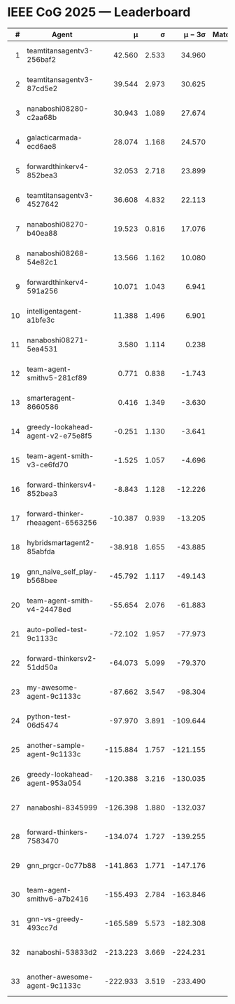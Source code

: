 # IEEE CoG 2025 — Leaderboard

| # | Agent | μ | σ | μ − 3σ | Matches | Updated |
|---:|---|---:|---:|---:|---:|---|
| 1 | teamtitansagentv3-256baf2 | 42.560 | 2.533 | 34.960 | 220 | 2025-08-31 22:47 |
| 2 | teamtitansagentv3-87cd5e2 | 39.544 | 2.973 | 30.625 | 180 | 2025-08-31 22:47 |
| 3 | nanaboshi08280-c2aa68b | 30.943 | 1.089 | 27.674 | 240 | 2025-08-31 22:47 |
| 4 | galacticarmada-ecd6ae8 | 28.074 | 1.168 | 24.570 | 280 | 2025-08-31 22:47 |
| 5 | forwardthinkerv4-852bea3 | 32.053 | 2.718 | 23.899 | 226 | 2025-08-31 22:47 |
| 6 | teamtitansagentv3-4527642 | 36.608 | 4.832 | 22.113 | 100 | 2025-08-31 22:47 |
| 7 | nanaboshi08270-b40ea88 | 19.523 | 0.816 | 17.076 | 180 | 2025-08-31 22:47 |
| 8 | nanaboshi08268-54e82c1 | 13.566 | 1.162 | 10.080 | 280 | 2025-08-31 22:47 |
| 9 | forwardthinkerv4-591a256 | 10.071 | 1.043 | 6.941 | 180 | 2025-08-31 22:47 |
| 10 | intelligentagent-a1bfe3c | 11.388 | 1.496 | 6.901 | 172 | 2025-08-31 22:47 |
| 11 | nanaboshi08271-5ea4531 | 3.580 | 1.114 | 0.238 | 220 | 2025-08-31 22:47 |
| 12 | team-agent-smithv5-281cf89 | 0.771 | 0.838 | -1.743 | 320 | 2025-08-31 22:47 |
| 13 | smarteragent-8660586 | 0.416 | 1.349 | -3.630 | 241 | 2025-08-31 22:47 |
| 14 | greedy-lookahead-agent-v2-e75e8f5 | -0.251 | 1.130 | -3.641 | 280 | 2025-08-31 22:47 |
| 15 | team-agent-smith-v3-ce6fd70 | -1.525 | 1.057 | -4.696 | 180 | 2025-08-31 22:47 |
| 16 | forward-thinkersv4-852bea3 | -8.843 | 1.128 | -12.226 | 120 | 2025-08-31 22:47 |
| 17 | forward-thinker-rheaagent-6563256 | -10.387 | 0.939 | -13.205 | 240 | 2025-08-31 22:47 |
| 18 | hybridsmartagent2-85abfda | -38.918 | 1.655 | -43.885 | 257 | 2025-08-31 22:47 |
| 19 | gnn_naive_self_play-b568bee | -45.792 | 1.117 | -49.143 | 120 | 2025-08-31 22:47 |
| 20 | team-agent-smith-v4-24478ed | -55.654 | 2.076 | -61.883 | 120 | 2025-08-31 22:47 |
| 21 | auto-polled-test-9c1133c | -72.102 | 1.957 | -77.973 | 360 | 2025-08-31 22:47 |
| 22 | forward-thinkersv2-51dd50a | -64.073 | 5.099 | -79.370 | 140 | 2025-08-31 22:47 |
| 23 | my-awesome-agent-9c1133c | -87.662 | 3.547 | -98.304 | 220 | 2025-08-31 22:47 |
| 24 | python-test-06d5474 | -97.970 | 3.891 | -109.644 | 180 | 2025-08-31 22:47 |
| 25 | another-sample-agent-9c1133c | -115.884 | 1.757 | -121.155 | 180 | 2025-08-31 22:47 |
| 26 | greedy-lookahead-agent-953a054 | -120.388 | 3.216 | -130.035 | 240 | 2025-08-31 22:47 |
| 27 | nanaboshi-8345999 | -126.398 | 1.880 | -132.037 | 160 | 2025-08-31 22:47 |
| 28 | forward-thinkers-7583470 | -134.074 | 1.727 | -139.255 | 280 | 2025-08-31 22:47 |
| 29 | gnn_prgcr-0c77b88 | -141.863 | 1.771 | -147.176 | 300 | 2025-08-31 22:47 |
| 30 | team-agent-smithv6-a7b2416 | -155.493 | 2.784 | -163.846 | 220 | 2025-08-31 22:47 |
| 31 | gnn-vs-greedy-493cc7d | -165.589 | 5.573 | -182.308 | 240 | 2025-08-31 22:47 |
| 32 | nanaboshi-53833d2 | -213.223 | 3.669 | -224.231 | 220 | 2025-08-31 22:47 |
| 33 | another-awesome-agent-9c1133c | -222.933 | 3.519 | -233.490 | 380 | 2025-08-31 22:47 |
